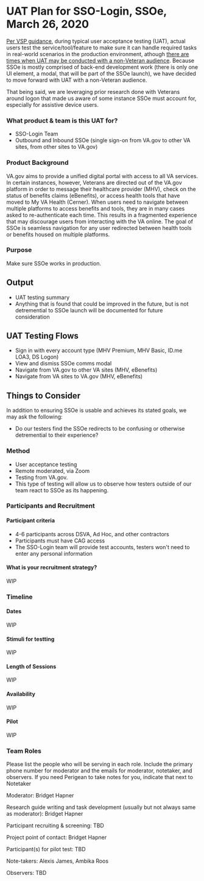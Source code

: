 # UAT Plan for SSO-Login, SSOe, March 26, 2020

[Per VSP guidance](https://github.com/department-of-veterans-affairs/va.gov-team/blob/master/platform/research/planning/what-is-uat.md#what-is-uat), during typical user acceptance testing (UAT), actual users test the service/tool/feature to make sure it can handle required tasks in real-world scenarios in the production environment, athough [there are times when UAT may be conducted with a non-Veteran audience](https://github.com/department-of-veterans-affairs/va.gov-team/blob/master/platform/research/planning/what-is-uat.md#recruiting). Because SSOe is mostly comprised of back-end development work (there is only one UI element, a modal, that will be part of the SSOe launch), we have decided to move forward with UAT with a non-Veteran audience. 

That being said, we are leveraging prior research done with Veterans around logon that made us aware of some instance SSOe must account for, especially for assistive device users. 

### What product & team is this UAT for?
- SSO-Login Team
- Outbound and Inbound SSOe (single sign-on from VA.gov to other VA sites, from other sites to VA.gov) 

### Product Background
VA.gov aims to provide a unified digital portal with access to all VA services. In certain instances, however, Veterans are directed out of the VA.gov platform in order to message their healthcare provider (MHV), check on the status of benefits claims (eBenefits), or access health tools that have moved to My VA Health (Cerner). When users need to navigate between multiple platforms to access benefits and tools, they are in many cases asked to re-authenticate each time. This results in a fragmented experience that may discourage users from interacting with the VA online. The goal of SSOe is seamless navigation for any user redirected between health tools or benefits housed on multiple platforms.

### Purpose 
Make sure SSOe works in production.

## Output
- UAT testing summary
- Anything that is found that could be improved in the future, but is not detremential to SSOe launch will be documented for future consideration

## UAT Testing Flows
- Sign in with every account type (MHV Premium, MHV Basic, ID.me LOA3, DS Logon) 
- View and dismiss SSOe comms modal 
- Navigate from VA.gov to other VA sites (MHV, eBenefits)
- Navigate from VA sites to VA.gov (MHV, eBenefits)

## Things to Consider
In addition to ensuring SSOe is usable and achieves its stated goals, we may ask the following:
- Do our testers find the SSOe redirects to be confusing or otherwise detremential to their experience? 

### Method
- User acceptance testing
- Remote moderated, via Zoom
- Testing from VA.gov.
- This type of testing will allow us to observe how testers outside of our team react to SSOe as its happening. 

### Participants and Recruitment
#### Participant criteria
- 4-6 participants across DSVA, Ad Hoc, and other contractors
- Participants must have CAG access 
- The SSO-Login team will provide test accounts, testers won't need to enter any personal information 

#### What is your recruitment strategy?
WIP

### Timeline
#### Dates
WIP

#### Stimuli for testting
WIP

#### Length of Sessions
WIP

#### Availability
WIP

#### Pilot
WIP

### Team Roles
Please list the people who will be serving in each role. Include the primary phone number for moderator and the emails for moderator, notetaker, and observers. If you need Perigean to take notes for you, indicate that next to Notetaker

Moderator: Bridget Hapner

Research guide writing and task development (usually but not always same as moderator): Bridget Hapner

Participant recruiting & screening: TBD

Project point of contact: Bridget Hapner

Participant(s) for pilot test: TBD

Note-takers: Alexis James, Ambika Roos

Observers: TBD

